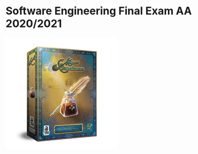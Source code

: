 # Software Engineering Final Exam AA 2020/2021


<img src="src/main/resources/ReadMe/scatola.png" alt="Logo" width="300" height="300">

